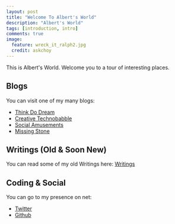 ```yaml
---
layout: post
title: "Welcome To Albert's World"
description: "Albert's World"
tags: [introduction, intro]
comments: true
image:
  feature: wreck_it_ralph2.jpg
  credit: askchoy
---
```



This is Albert's World. Welcome you to a tour of interesting places.

## Blogs
You can visit one of my many blogs:

- [Think Do Dream](http://blog.choy.net "Main")
- [Creative Technobabble](http://creativetech.choy.net "Technology")
- [Social Amusements](http://socialamusement.choy.net "Social")
- [Missing Stone](http://missingstone.choy.net "Entertainment/Writing")

## Writings (Old & Soon New)
You can read some of my old Writings here: [Writings](http://www.choy.net/Thoughts.html)

## Coding & Social
You can go to my presence on net:

- [Twitter](https://twitter.com/askchoy)
- [Github](https://github.com/askchoy)
